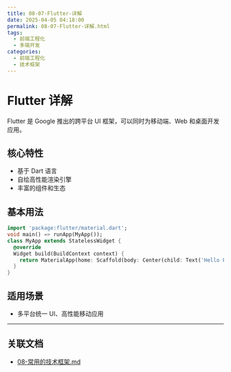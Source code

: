 ```yaml
---
title: 08-07-Flutter-详解
date: 2025-04-05 04:18:00
permalink: 08-07-Flutter-详解.html
tags:
  - 前端工程化
  - 多端开发
categories:
  - 前端工程化
  - 技术框架
---
```


# Flutter 详解

Flutter 是 Google 推出的跨平台 UI 框架，可以同时为移动端、Web 和桌面开发应用。

## 核心特性

- 基于 Dart 语言
- 自绘高性能渲染引擎
- 丰富的组件和生态

## 基本用法

```dart
import 'package:flutter/material.dart';
void main() => runApp(MyApp());
class MyApp extends StatelessWidget {
  @override
  Widget build(BuildContext context) {
    return MaterialApp(home: Scaffold(body: Center(child: Text('Hello Flutter'))));
  }
}
```

## 适用场景

- 多平台统一 UI、高性能移动应用

---

## 关联文档

- [08-常用的技术框架.md](./08-常用的技术框架.md)